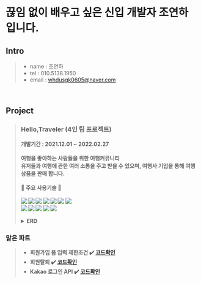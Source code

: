 <h1>끊임 없이 배우고 싶은 신입 개발자 조연하 입니다.</h1>

## Intro
>+ name : 조연하
>+ tel : 010.5138.1950
>+ email : <whdusgk0605@naver.com>
<br>

## Project 
> ### <b>Hello,Traveler<b> (4인 팀 프로젝트)<br>
>개발기간 : 2021.12.01 ~ 2022.02.27 <br>
><br>
> 여행을 좋아하는 사람들을 위한 여행커뮤니티<br>
> 유저들과 여행에 관한 여러 소통을 주고 받을 수 있으며, 여행사 기업을 통해 여행 상품을 판매 합니다.<br>
> <br>
>:punch: <b>주요 사용기술</b> :punch:<br>
><br>
><img src="https://img.shields.io/badge/java-007396?style=for-the-badge&logo=java&logoColor=white"></a>
><img src="https://img.shields.io/badge/html5-E34F26?style=for-the-badge&logo=html5&logoColor=white"></a>
><img src="https://img.shields.io/badge/javascript-F7DF1E?style=for-the-badge&logo=javascript&logoColor=black"></a>
><img src="https://img.shields.io/badge/css-1572B6?style=for-the-badge&logo=css3&logoColor=white"></a>
><img src="https://img.shields.io/badge/spring-6DB33F?style=for-the-badge&logo=spring&logoColor=white"></a>
><img src="https://img.shields.io/badge/JSON-000000?style=for-the-badge&logo=JSON&logoColor=white"></a>
><img src="https://img.shields.io/badge/Apache-D22128?style=for-the-badge&logo=Apache&logoColor=white"></a><br>
><img src="https://img.shields.io/badge/Apache Tomcat-F8DC75?style=for-the-badge&logo=Apache Tomcat&logoColor=white"></a>
><img src="https://img.shields.io/badge/Oracle-F80000?style=for-the-badge&logo=Oracle&logoColor=white"></a>
><img src="https://img.shields.io/badge/jQuery-0769AD?style=for-the-badge&logo=jQuery&logoColor=white"></a>
><img src="https://img.shields.io/badge/jQuery-0769AD?style=for-the-badge&logo=jQuery&logoColor=white"></a>
><img src="https://img.shields.io/badge/API-000000?style=for-the-badge&logo=API&logoColor=white"></a>
><br>
><details>
><summary>ERD</summary>
><img width="100%" src="https://user-images.githubusercontent.com/86191913/161224756-37aaf2e2-b97f-4be4-b4c9-75d3b97a9b32.jpeg"/>
>
></details>

### 맡은 파트
>
>+ 회원가입 폼 입력 제한조건 :heavy_check_mark: [코드확인](https://github.com/YHDA0605/Portfolio/blob/604d63884ef6e3312068a31fe026e144644c1a9c/src/main/webapp/resources/js/regist.js#L83)
>+ 회원탈퇴 :heavy_check_mark: [코드확인](https://github.com/YHDA0605/Portfolio/blob/9dc1823fb54c116b299e9556d76acb2863367934/src/main/java/com/teamHT/helloTraveler/HomeController.java#L256)
>+ Kakao 로그인 API  :heavy_check_mark: [코드확인](https://github.com/YHDA0605/Portfolio/blob/68cb76ff3250b539c1f522f3594d4ad9b99d9fb8/src/main/java/com/teamHT/helloTraveler/KakaoController.java#L1)

